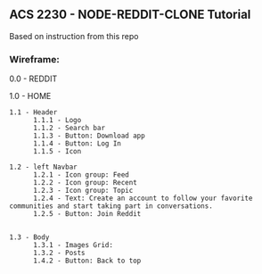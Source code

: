 ## ACS 2230 - NODE-REDDIT-CLONE Tutorial 

Based on instruction from this repo 

### Wireframe:

0.0 - REDDIT
 
1.0 - HOME

    1.1 - Header
          1.1.1 - Logo
          1.1.2 - Search bar
          1.1.3 - Button: Download app
          1.1.4 - Button: Log In
          1.1.5 - Icon

    1.2 - left Navbar
          1.2.1 - Icon group: Feed
          1.2.2 - Icon group: Recent
          1.2.3 - Icon group: Topic
          1.2.4 - Text: Create an account to follow your favorite communities and start taking part in conversations.
          1.2.5 - Button: Join Reddit


    1.3 - Body
          1.3.1 - Images Grid:
          1.3.2 - Posts
          1.4.2 - Button: Back to top
```
